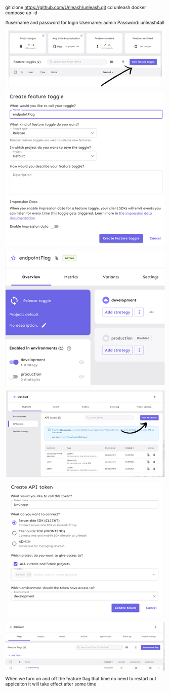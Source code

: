 git clone https://github.com/Unleash/unleash.git
cd unleash
docker compose up -d


#username and password for login
Username: admin
Password: unleash4all

![img_1.png](img_1.png)

![img_2.png](img_2.png)

![img_3.png](img_3.png)

![img_4.png](img_4.png)

![img_5.png](img_5.png)

![img_6.png](img_6.png)

When we turn on and off the feature flag that time no need to restart out applcaiton it will take effect after some time
